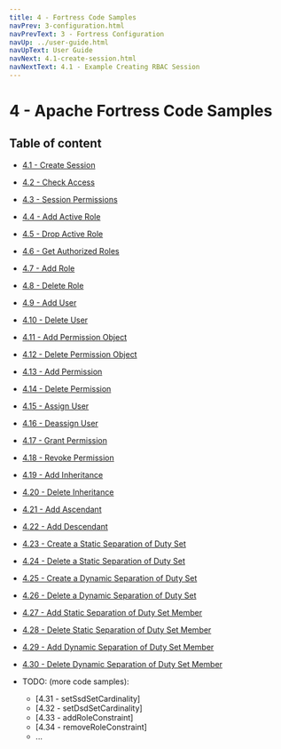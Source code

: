 ```yaml
---
title: 4 - Fortress Code Samples
navPrev: 3-configuration.html
navPrevText: 3 - Fortress Configuration
navUp: ../user-guide.html
navUpText: User Guide
navNext: 4.1-create-session.html
navNextText: 4.1 - Example Creating RBAC Session
---
```


# 4 - Apache Fortress Code Samples

## Table of content

* [4.1 - Create Session](4.1-create-session.html)
* [4.2 - Check Access](4.2-check-access.html)
* [4.3 - Session Permissions](4.3-session-permissions.html)
* [4.4 - Add Active Role](4.4-activate-role.html)
* [4.5 - Drop Active Role](4.5-deactivate-role.html)
* [4.6 - Get Authorized Roles](4.6-authorized-roles.html)
* [4.7 - Add Role](4.7-add-role.html)
* [4.8 - Delete Role](4.8-delete-role.html)
* [4.9 - Add User](4.9-add-user.html)
* [4.10 - Delete User](4.10-delete-user.html)
* [4.11 - Add Permission Object](4.11-add-permobj.html)
* [4.12 - Delete Permission Object](4.12-delete-permobj.html)
* [4.13 - Add Permission](4.13-add-permission.html)
* [4.14 - Delete Permission](4.14-delete-permission.html)
* [4.15 - Assign User](4.15-assign-user.html)
* [4.16 - Deassign User](4.16-deassign-user.html)
* [4.17 - Grant Permission](4.17-grant-permission.html)
* [4.18 - Revoke Permission](4.18-revoke-permission.html)
* [4.19 - Add Inheritance](4.19-add-inheritance.html)
* [4.20 - Delete Inheritance](4.20-delete-inheritance.html)
* [4.21 - Add Ascendant](4.21-add-ascendant.html)
* [4.22 - Add Descendant](4.22-add-descendant.html)
* [4.23 - Create a Static Separation of Duty Set ](4.23-create-ssd-set.html)
* [4.24 - Delete a Static Separation of Duty Set ](4.24-delete-ssd-set.html)
* [4.25 - Create a Dynamic Separation of Duty Set ](4.25-create-dsd-set.html)
* [4.26 - Delete a Dynamic Separation of Duty Set ](4.26-delete-dsd-set.html)
* [4.27 - Add Static Separation of Duty Set Member ](4.27-add-ssd-member.html)
* [4.28 - Delete Static Separation of Duty Set Member ](4.28-delete-ssd-member.html)
* [4.29 - Add Dynamic Separation of Duty Set Member ](4.29-add-dsd-member.html)
* [4.30 - Delete Dynamic Separation of Duty Set Member ](4.30-delete-dsd-member.html)

* TODO: (more code samples):
    * [4.31 - setSsdSetCardinality]
    * [4.32 - setDsdSetCardinality]
    * [4.33 - addRoleConstraint]
    * [4.34 - removeRoleConstraint]
    * ...
